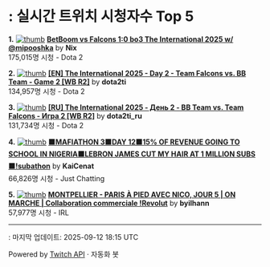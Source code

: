 # : 실시간 트위치 시청자수 Top 5

**1.** [![thumb](https://static-cdn.jtvnw.net/previews-ttv/live_user_nix-320x180.jpg)](https://twitch.tv/Nix)
**[BetBoom vs Falcons 1:0 bo3 The International 2025 w/ @mipooshka](https://twitch.tv/Nix)** by **Nix**<br>175,015명 시청  - Dota 2

**2.** [![thumb](https://static-cdn.jtvnw.net/previews-ttv/live_user_dota2ti-320x180.jpg)](https://twitch.tv/dota2ti)
**[[EN] The International 2025 - Day 2 - Team Falcons vs. BB Team - Game 2 [WB R2]](https://twitch.tv/dota2ti)** by **dota2ti**<br>134,957명 시청  - Dota 2

**3.** [![thumb](https://static-cdn.jtvnw.net/previews-ttv/live_user_dota2ti_ru-320x180.jpg)](https://twitch.tv/dota2ti_ru)
**[[RU] The International 2025 - День 2 - BB Team vs. Team Falcons - Игра 2 [WB R2]](https://twitch.tv/dota2ti_ru)** by **dota2ti_ru**<br>131,734명 시청  - Dota 2

**4.** [![thumb](https://static-cdn.jtvnw.net/previews-ttv/live_user_kaicenat-320x180.jpg)](https://twitch.tv/KaiCenat)
**[🟫MAFIATHON 3🟫DAY 12🟫15% OF REVENUE GOING TO SCHOOL IN NIGERIA🟫LEBRON JAMES CUT MY HAIR AT 1 MILLION SUBS🟫!subathon](https://twitch.tv/KaiCenat)** by **KaiCenat**<br>66,826명 시청  - Just Chatting

**5.** [![thumb](https://static-cdn.jtvnw.net/previews-ttv/live_user_byilhann-320x180.jpg)](https://twitch.tv/byilhann)
**[MONTPELLIER - PARIS À PIED AVEC NICO, JOUR 5 | ON MARCHE | Collaboration commerciale !Revolut](https://twitch.tv/byilhann)** by **byilhann**<br>57,977명 시청  - IRL


---
: 마지막 업데이트: 2025-09-12 18:15 UTC

Powered by [Twitch API](https://dev.twitch.tv/docs/api/reference) · 자동화 봇